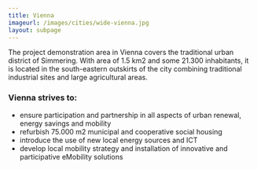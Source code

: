 ```yaml
---
title: Vienna
imageurl: /images/cities/wide-vienna.jpg
layout: subpage
---
```

The project demonstration area in Vienna covers the traditional urban district of Simmering. With area of 1.5 km2 and some 21.300 inhabitants, it is located in the south-eastern outskirts of the city combining traditional industrial sites and large agricultural areas.

### Vienna strives to:

*   ensure participation and partnership in all aspects of urban renewal, energy savings and mobility
*   refurbish 75.000 m2 municipal and cooperative social housing
*   introduce the use of new local energy sources and ICT
*   develop local mobility strategy and installation of innovative and participative eMobility solutions
